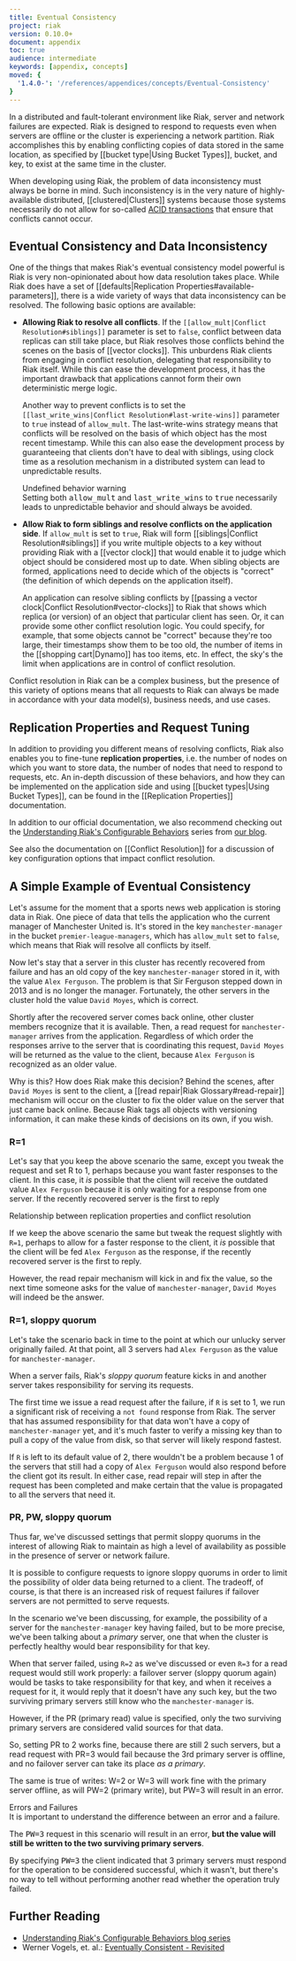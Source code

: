 ```yaml
---
title: Eventual Consistency
project: riak
version: 0.10.0+
document: appendix
toc: true
audience: intermediate
keywords: [appendix, concepts]
moved: {
  '1.4.0-': '/references/appendices/concepts/Eventual-Consistency'
}
---
```


In a distributed and fault-tolerant environment like Riak, server and network failures are expected. Riak is designed to respond to requests even when servers are offline or the cluster is experiencing a network partition. Riak accomplishes this by enabling conflicting copies of data stored in the same location, as specified by [[bucket type|Using Bucket Types]], bucket, and key, to exist at the same time in the cluster.

When developing using Riak, the problem of data inconsistency must always be borne in mind. Such inconsistency is in the very nature of highly-available distributed, [[clustered|Clusters]] systems because those systems necessarily do not allow for so-called [ACID transactions](http://en.wikipedia.org/wiki/ACID) that ensure that conflicts cannot occur.

## Eventual Consistency and Data Inconsistency

One of the things that makes Riak's eventual consistency model powerful is Riak is very non-opinionated about how data resolution takes place. While Riak does have a set of [[defaults|Replication Properties#available-parameters]], there is a wide variety of ways that data inconsistency can be resolved. The following basic options are available:

* **Allowing Riak to resolve all conflicts**. If the `[[allow_mult|Conflict Resolution#siblings]]` parameter is set to `false`, conflict between data replicas can still take place, but Riak resolves those conflicts behind the scenes on the basis of [[vector clocks]]. This unburdens Riak clients from engaging in conflict resolution, delegating that responsibility to Riak itself. While this can ease the development process, it has the important drawback that applications cannot form their own deterministic merge logic.

  Another way to prevent conflicts is to set the `[[last_write_wins|Conflict Resolution#last-write-wins]]` parameter to `true` instead of `allow_mult`. The last-write-wins strategy means that conflicts will be resolved on the basis of which object has the most recent timestamp. While this can also ease the development process by guaranteeing that clients don't have to deal with siblings, using clock time as a resolution mechanism in a distributed system can lead to unpredictable results.

  <div class="note">
  <div class="title">Undefined behavior warning</div>
  Setting both <tt>allow_mult</tt> and <tt>last_write_wins</tt> to <tt>true</tt> necessarily leads to unpredictable behavior and should always be avoided.
  </div>

* **Allow Riak to form siblings and resolve conflicts on the application side**. If `allow_mult` is set to `true`, Riak will form [[siblings|Conflict Resolution#siblings]] if you write multiple objects to a key without providing Riak with a [[vector clock]] that would enable it to judge which object should be considered most up to date. When sibling objects are formed, applications need to decide which of the objects is "correct" (the definition of which depends on the application itself).

  An application can resolve sibling conflicts by [[passing a vector clock|Conflict Resolution#vector-clocks]] to Riak that shows which replica (or version) of an object that particular client has seen. Or, it can provide some other conflict resolution logic. You could specify, for example, that some objects cannot be "correct" because they're too large, their timestamps show them to be too old, the number of items in the [[shopping cart|Dynamo]] has too items, etc. In effect, the sky's the limit when applications are in control of conflict resolution.

Conflict resolution in Riak can be a complex business, but the presence of this variety of options means that all requests to Riak can always be made in accordance with your data model(s), business needs, and use cases.

## Replication Properties and Request Tuning

In addition to providing you different means of resolving conflicts, Riak also enables you to fine-tune **replication properties**, i.e. the number of nodes on which you want to store data, the number of nodes that need to respond to requests, etc. An in-depth discussion of these behaviors, and how they can be implemented on the application side and using [[bucket types|Using Bucket Types]], can be found in the [[Replication Properties]] documentation.

In addition to our official documentation, we also recommend checking out the [Understanding Riak's Configurable Behaviors](http://basho.com/understanding-riaks-configurable-behaviors-part-1/) series from [our blog](http://basho.com/blog/).

See also the documentation on [[Conflict Resolution]] for a discussion of key configuration options that impact conflict resolution.

## A Simple Example of Eventual Consistency

Let's assume for the moment that a sports news web application is storing data in Riak. One piece of data that tells the application who the current manager of Manchester United is. It's stored in the key `manchester-manager` in the bucket `premier-league-managers`, which has `allow_mult` set to `false`, which means that Riak will resolve all conflicts by itself.

Now let's stay that a server in this cluster has recently recovered from failure and has an old copy of the key `manchester-manager` stored in it, with the value `Alex Ferguson`. The problem is that Sir Ferguson stepped down in 2013 and is no longer the manager. Fortunately, the other servers in the cluster hold the value `David Moyes`, which is correct.

Shortly after the recovered server comes back online, other cluster members recognize that it is available. Then, a read request for `manchester-manager` arrives from the application. Regardless of which order the responses arrive to the server that is coordinating this request, `David Moyes` will be returned as the value to the client, because `Alex Ferguson` is recognized as an older value.

Why is this? How does Riak make this decision? Behind the scenes, after `David Moyes` is sent to the client, a [[read repair|Riak Glossary#read-repair]] mechanism will occur on the cluster to fix the older value on the server that just came back online. Because Riak tags all objects with versioning information, it can make these kinds of decisions on its own, if you wish.

### R=1

Let's say that you keep the above scenario the same, except you tweak the request and set R to 1, perhaps because you want faster responses to the client. In this case, it _is_ possible that the client will receive the outdated value `Alex Ferguson` because it is only waiting for a response from one server. If the recently recovered server is the first to reply

Relationship between replication properties and conflict resolution

If we keep the above scenario the same but tweak the request slightly with `R=1`, perhaps to allow for a faster response to the client, it _is_ possible that the client will be fed `Alex Ferguson` as the response, if the recently recovered server is the first to reply.

However, the read repair mechanism will kick in and fix the value, so the
next time someone asks for the value of `manchester-manager`, `David Moyes` will indeed be the answer.

### R=1, sloppy quorum

Let's take the scenario back in time to the point at which our unlucky server originally failed. At that point, all 3 servers had `Alex Ferguson` as the value for `manchester-manager`.

When a server fails, Riak's *sloppy quorum* feature kicks in and another server takes responsibility for serving its requests.

The first time we issue a read request after the failure, if `R` is set to 1, we run a significant risk of receiving a `not found` response from Riak. The server that has assumed responsibility for that data won't have a copy of `manchester-manager` yet, and it's much faster to verify a missing key than to pull a copy of the value from disk, so that server will likely respond fastest.

If `R` is left to its default value of 2, there wouldn't be a problem because 1 of the servers that still had a copy of `Alex Ferguson` would also respond before the client got its result. In either case, read repair will step in after the request has been completed and make certain that the value is propagated to all the servers that need it.

### PR, PW, sloppy quorum

Thus far, we've discussed settings that permit sloppy quorums in the interest of allowing Riak to maintain as high a level of availability as possible in the presence of server or network failure.

It is possible to configure requests to ignore sloppy quorums in order to limit the possibility of older data being returned to a client. The tradeoff, of course, is that there is an increased risk of request failures if failover servers are not permitted to serve requests.

In the scenario we've been discussing, for example, the possibility of a server for the `manchester-manager` key having failed, but to be more precise, we've been talking about a *primary* server, one that when the cluster is perfectly healthy would bear responsibility for that key.

When that server failed, using `R=2` as we've discussed or even `R=3` for a read request would still work properly: a failover server (sloppy quorum again) would be tasks to take responsibility for that key, and when it receives a request for it, it would reply that it doesn't have any such key, but the two surviving primary servers still know who the `manchester-manager` is.

However, if the PR (primary read) value is specified, only the two surviving primary servers are considered valid sources for that data.

So, setting PR to 2 works fine, because there are still 2 such servers, but a read request with PR=3 would fail because the 3rd primary server is offline, and no failover server can take its place *as a primary*.

The same is true of writes: W=2 or W=3 will work fine with the primary server offline, as will PW=2 (primary write), but PW=3 will result in an error.

<div class="note">
<div class="title">Errors and Failures</div>
It is important to understand the difference between an error and a failure.

The <tt>PW=3</tt> request in this scenario will result in an error, <strong>but the value will still be written to the two surviving primary servers</strong>.

By specifying <tt>PW=3</tt> the client indicated that 3 primary servers must respond for the operation to be considered successful, which it wasn't, but there's no way to tell without performing another read whether the operation truly failed.
</div>

## Further Reading

* [Understanding Riak's Configurable Behaviors blog series](http://basho.com/understanding-riaks-configurable-behaviors-part-1/)
* Werner Vogels, et. al.: [Eventually Consistent - Revisited](http://www.allthingsdistributed.com/2008/12/eventually_consistent.html)
